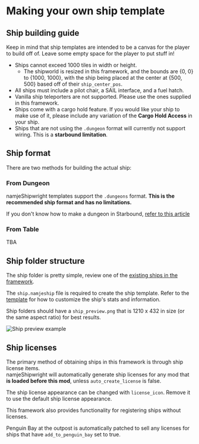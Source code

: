 # Making your own ship template

## Ship building guide
Keep in mind that ship templates are intended to be a canvas for the player to build off of. Leave some empty space for the player to put stuff in!
- Ships cannot exceed 1000 tiles in width or height.
    - The shipworld is resized in this framework, and the bounds are {0, 0} to {1000, 1000}, with the ship being placed at the center at {500, 500} based off of their `ship_center_pos`.
- All ships must include a pilot chair, a SAIL interface, and a fuel hatch.
- Vanilla ship teleporters are not supported. Please use the ones supplied in this framework.
- Ships come with a cargo hold feature. If you would like your ship to make use of it, please include any variation of the **Cargo Hold Access** in your ship.
- Ships that are not using the `.dungeon` format will currently not support wiring. This is a **starbound limitation**.

## Ship format

There are two methods for building the actual ship:

### From Dungeon

namjeShipwright templates support the `.dungeons` format. **This is the recommended ship format and has no limitations.**

If you don't know how to make a dungeon in Starbound, [refer to this article](https://starbounder.org/Modding:Tiled)

### From Table

TBA


## Ship folder structure

The ship folder is pretty simple, review one of the [existing ships in the framework](https://github.com/namje0/namje_shipwright/tree/main/namje_ships/ships/namje_startership).

The `ship.namjeship` file is required to create the ship template. Refer to the [template](https://github.com/namje0/namje_shipwright/blob/main/namje_ships/ships/template.md) for how to customize the ship's stats and information.

Ship folders should have a `ship_preview.png` that is 1210 x 432 in size (or the same aspect ratio) for best results. 

![Ship preview example](https://github.com/namje0/namje_shipwright/blob/main/namje_ships/ships/namje_startership/ship_preview.png)

## Ship licenses

The primary method of obtaining ships in this framework is through ship license items.    
namjeShipwright will automatically generate ship licenses for any mod that **is loaded before this mod**, unless `auto_create_license` is false.

The ship license appearance can be changed with `license_icon`. Remove it to use the default ship license appearance.

This framework also provides functionality for registering ships without licenses.

Penguin Bay at the outpost is automatically patched to sell any licenses for ships that have `add_to_penguin_bay` set to true.